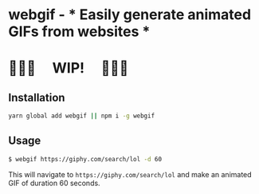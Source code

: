 # **webgif** - * Easily generate animated GIFs from websites *

# 🚧🚧🚧 &nbsp;&nbsp;&nbsp; WIP! &nbsp;&nbsp;&nbsp; 🚧🚧🚧

## Installation
```bash
yarn global add webgif || npm i -g webgif
```

## Usage
```bash
$ webgif https://giphy.com/search/lol -d 60
```
This will navigate to `https://giphy.com/search/lol` and make an animated GIF of duration 60 seconds.
